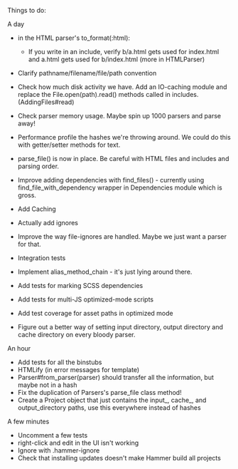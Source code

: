 Things to do:


A day

- in the HTML parser's to_format(:html):
  - If you write <!-- @include a --> in an include, verify b/a.html gets used for index.html and a.html gets used for b/index.html (more in HTMLParser)
- Clarify pathname/filename/file/path convention
- Check how much disk activity we have. Add an IO-caching module and replace the File.open(path).read() methods called in includes. (AddingFiles#read)
- Check parser memory usage. Maybe spin up 1000 parsers and parse away!
- Performance profile the hashes we're throwing around. We could do this with getter/setter methods for text.
- parse_file() is now in place. Be careful with HTML files and includes and parsing order.
- Improve adding dependencies with find_files() - currently using find_file_with_dependency wrapper in Dependencies module which is gross.
- Add Caching
- Actually add ignores
- Improve the way file-ignores are handled. Maybe we just want a parser for that.

- Integration tests
- Implement alias_method_chain - it's just lying around there.
- Add tests for marking SCSS dependencies
- Add tests for multi-JS optimized-mode scripts
- Add test coverage for asset paths in optimized mode
- Figure out a better way of setting input directory, output directory and cache directory on every bloody parser.

An hour
- Add tests for all the binstubs
- HTMLify (in error messages for template)
- Parser#from_parser(parser) should transfer all the information, but maybe not in a hash
- Fix the duplication of Parsers's parse_file class method!
- Create a Project object that just contains the input_, cache_, and output_directory paths, use this everywhere instead of hashes

A few minutes
- Uncomment a few tests
- right-click and edit in the UI isn't working
- Ignore with .hammer-ignore
- Check that installing updates doesn't make Hammer build all projects